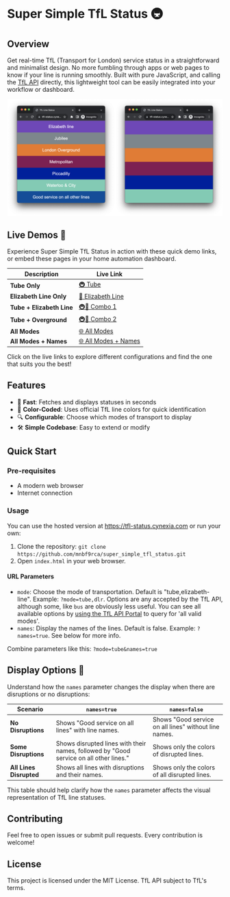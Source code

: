 # Super Simple TfL Status 🚇

## Overview

Get real-time TfL (Transport for London) service status in a straightforward and minimalist design. No more fumbling through apps or web pages to know if your line is running smoothly. Built with pure JavaScript, and calling the [TfL API](https://api-portal.tfl.gov.uk/api-details#api=Line&operation=Line_StatusByModeByPathModesQueryDetailQuerySeverityLevel) directly, this lightweight tool can be easily integrated into your workflow or dashboard.

![TfL Status Example with and without names](img/browsers.png)

## Live Demos 🚀

Experience Super Simple TfL Status in action with these quick demo links, or embed these pages in your home automation dashboard.

| Description                   | Live Link |
|-------------------------------|-----------|
| **Tube Only**                 | [🚇 Tube](https://tfl-status.cynexia.com/?mode=tube) |
| **Elizabeth Line Only**       | [🚆 Elizabeth Line](https://tfl-status.cynexia.com/?mode=elizabeth-line) |
| **Tube + Elizabeth Line**     | [🚇🚆 Combo 1](https://tfl-status.cynexia.com/?mode=tube,elizabeth-line) |
| **Tube + Overground**         | [🚇🚞 Combo 2](https://tfl-status.cynexia.com/?mode=tube,overground) |
| **All Modes**                 | [🌐 All Modes](https://tfl-status.cynexia.com/?mode=tube,elizabeth-line,overground) |
| **All Modes + Names**         | [🌐 All Modes + Names](https://tfl-status.cynexia.com/?mode=tube,elizabeth-line,overground&names=true) |

Click on the live links to explore different configurations and find the one that suits you the best!

## Features

- 🚀 **Fast**: Fetches and displays statuses in seconds
- 🎨 **Color-Coded**: Uses official TfL line colors for quick identification
- 🔍 **Configurable**: Choose which modes of transport to display
- 🛠 **Simple Codebase**: Easy to extend or modify

## Quick Start

### Pre-requisites

- A modern web browser
- Internet connection

### Usage

You can use the hosted version at https://tfl-status.cynexia.com or run your own:

1. Clone the repository: `git clone https://github.com/mnbf9rca/super_simple_tfl_status.git`
2. Open `index.html` in your web browser.

#### URL Parameters

- `mode`: Choose the mode of transportation. Default is "tube,elizabeth-line". Example: `?mode=tube,dlr`. Options are any accepted by the TfL API, although some, like `bus` are obviously less useful. You can see all available options by [using the TfL API Portal](https://api-portal.tfl.gov.uk/api-details#api=Line&operation=Line_MetaModes) to query for 'all valid modes'.
- `names`: Display the names of the lines. Default is false. Example: `?names=true`. See below for more info.

Combine parameters like this: `?mode=tube&names=true`

## Display Options 🎨

Understand how the `names` parameter changes the display when there are disruptions or no disruptions:

| Scenario                 | `names=true`                      | `names=false`                     |
|--------------------------|-----------------------------------|----------------------------------|
| **No Disruptions**       | Shows "Good service on all lines" with line names. | Shows "Good service on all lines" without line names. |
| **Some Disruptions**     | Shows disrupted lines with their names, followed by "Good service on all other lines."| Shows only the colors of disrupted lines.  |
| **All Lines Disrupted**  | Shows all lines with disruptions and their names. | Shows only the colors of all disrupted lines. |

This table should help clarify how the `names` parameter affects the visual representation of TfL line statuses.

## Contributing

Feel free to open issues or submit pull requests. Every contribution is welcome!

## License

This project is licensed under the MIT License. TfL API subject to TfL's terms.